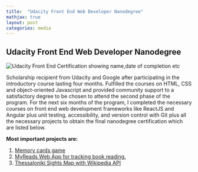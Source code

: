 ```yaml
---
title:  "Udacity Front End Web Developer Nanodegree"
mathjax: true
layout: post
categories: media
---
```



## Udacity Front End Web Developer Nanodegree


![Udacity Front End Certification showing name,date of completion etc](https://s3-us-west-2.amazonaws.com/udacity-printer/production/certificates/aa674dc6-5ba1-4bf2-9bdd-f3cec9ae1c9a.svg)


Scholarship recipient from Udacity and Google after participating in the introductory course lasting four months. Fulfilled the courses on HTML, CSS and object-oriented Javascript and provided community support to a satisfactory degree to be chosen to attend the second phase of the program. For the next six months of the program, I completed the necessary courses on front end web development frameworks like ReactJS and Angular plus unit testing, accessibility, and version control with Git plus all the necessary projects to obtain the final nanodegree certification which are listed below.

**Most important projects are:** 

 1. [Memory cards game](https://github.com/maro-michailidou/frontend-nanodegree-arcade-game)
 2. [MyReads Web App for tracking book reading.](https://github.com/maro-michailidou/fend-react-myreads)
 3. [Thessaloniki Sights Map with Wikipedia API](https://github.com/maro-michailidou/fend-react-maps)



